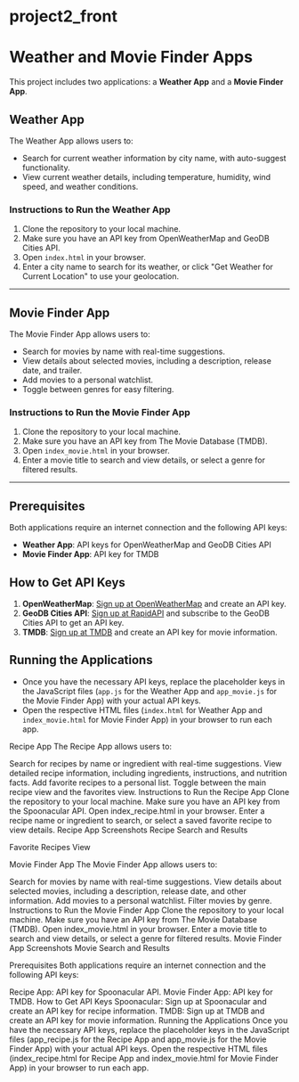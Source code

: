 ﻿# project2_front
# Weather and Movie Finder Apps

This project includes two applications: a **Weather App** and a **Movie Finder App**.

## Weather App
The Weather App allows users to:
- Search for current weather information by city name, with auto-suggest functionality.
- View current weather details, including temperature, humidity, wind speed, and weather conditions.


### Instructions to Run the Weather App
1. Clone the repository to your local machine.
2. Make sure you have an API key from OpenWeatherMap and GeoDB Cities API.
3. Open `index.html` in your browser.
4. Enter a city name to search for its weather, or click "Get Weather for Current Location" to use your geolocation.



---

## Movie Finder App
The Movie Finder App allows users to:
- Search for movies by name with real-time suggestions.
- View details about selected movies, including a description, release date, and trailer.
- Add movies to a personal watchlist.
- Toggle between genres for easy filtering.

### Instructions to Run the Movie Finder App
1. Clone the repository to your local machine.
2. Make sure you have an API key from The Movie Database (TMDB).
3. Open `index_movie.html` in your browser.
4. Enter a movie title to search and view details, or select a genre for filtered results.


---

## Prerequisites
Both applications require an internet connection and the following API keys:
- **Weather App**: API keys for OpenWeatherMap and GeoDB Cities API
- **Movie Finder App**: API key for TMDB

## How to Get API Keys
1. **OpenWeatherMap**: [Sign up at OpenWeatherMap](https://openweathermap.org/api) and create an API key.
2. **GeoDB Cities API**: [Sign up at RapidAPI](https://rapidapi.com/wirefreethought/api/geodb-cities/) and subscribe to the GeoDB Cities API to get an API key.
3. **TMDB**: [Sign up at TMDB](https://www.themoviedb.org/) and create an API key for movie information.

## Running the Applications
- Once you have the necessary API keys, replace the placeholder keys in the JavaScript files (`app.js` for the Weather App and `app_movie.js` for the Movie Finder App) with your actual API keys.
- Open the respective HTML files (`index.html` for Weather App and `index_movie.html` for Movie Finder App) in your browser to run each app.




Recipe App
The Recipe App allows users to:

Search for recipes by name or ingredient with real-time suggestions.
View detailed recipe information, including ingredients, instructions, and nutrition facts.
Add favorite recipes to a personal list.
Toggle between the main recipe view and the favorites view.
Instructions to Run the Recipe App
Clone the repository to your local machine.
Make sure you have an API key from the Spoonacular API.
Open index_recipe.html in your browser.
Enter a recipe name or ingredient to search, or select a saved favorite recipe to view details.
Recipe App Screenshots
Recipe Search and Results

Favorite Recipes View

Movie Finder App
The Movie Finder App allows users to:

Search for movies by name with real-time suggestions.
View details about selected movies, including a description, release date, and other information.
Add movies to a personal watchlist.
Filter movies by genre.
Instructions to Run the Movie Finder App
Clone the repository to your local machine.
Make sure you have an API key from The Movie Database (TMDB).
Open index_movie.html in your browser.
Enter a movie title to search and view details, or select a genre for filtered results.
Movie Finder App Screenshots
Movie Search and Results


Prerequisites
Both applications require an internet connection and the following API keys:

Recipe App: API key for Spoonacular API.
Movie Finder App: API key for TMDB.
How to Get API Keys
Spoonacular: Sign up at Spoonacular and create an API key for recipe information.
TMDB: Sign up at TMDB and create an API key for movie information.
Running the Applications
Once you have the necessary API keys, replace the placeholder keys in the JavaScript files (app_recipe.js for the Recipe App and app_movie.js for the Movie Finder App) with your actual API keys.
Open the respective HTML files (index_recipe.html for Recipe App and index_movie.html for Movie Finder App) in your browser to run each app.
